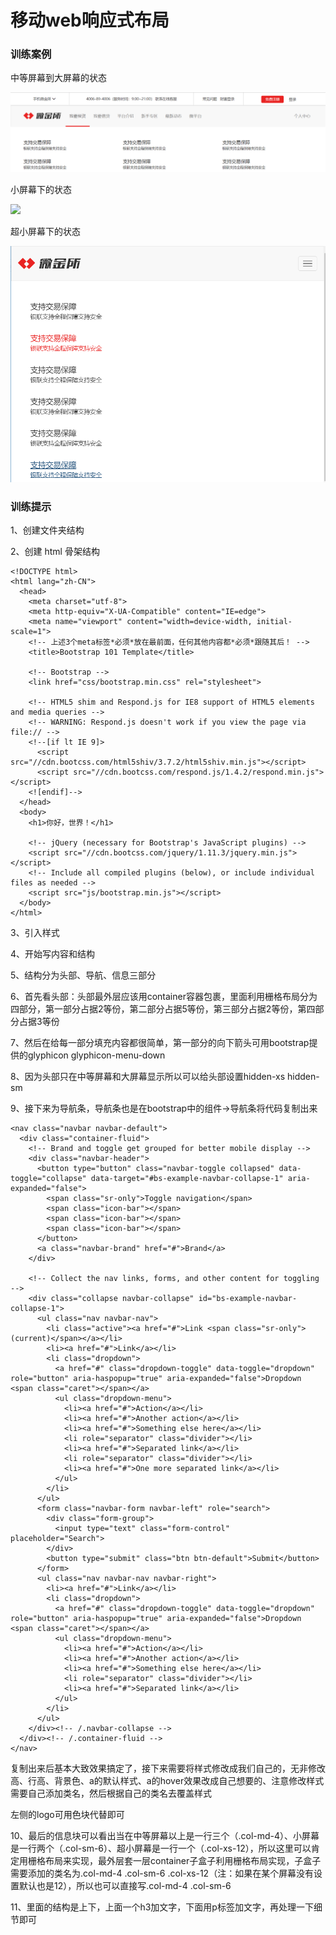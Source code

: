  
# 移动web响应式布局

### 训练案例

中等屏幕到大屏幕的状态

![](./img/1.jpg)

小屏幕下的状态

![](./img/2.jpg)

超小屏幕下的状态

![](./img/3.png)

### 训练提示

1、创建文件夹结构  

2、创建 html 骨架结构 

```
<!DOCTYPE html>
<html lang="zh-CN">
  <head>
    <meta charset="utf-8">
    <meta http-equiv="X-UA-Compatible" content="IE=edge">
    <meta name="viewport" content="width=device-width, initial-scale=1">
    <!-- 上述3个meta标签*必须*放在最前面，任何其他内容都*必须*跟随其后！ -->
    <title>Bootstrap 101 Template</title>

    <!-- Bootstrap -->
    <link href="css/bootstrap.min.css" rel="stylesheet">

    <!-- HTML5 shim and Respond.js for IE8 support of HTML5 elements and media queries -->
    <!-- WARNING: Respond.js doesn't work if you view the page via file:// -->
    <!--[if lt IE 9]>
      <script src="//cdn.bootcss.com/html5shiv/3.7.2/html5shiv.min.js"></script>
      <script src="//cdn.bootcss.com/respond.js/1.4.2/respond.min.js"></script>
    <![endif]-->
  </head>
  <body>
    <h1>你好，世界！</h1>

    <!-- jQuery (necessary for Bootstrap's JavaScript plugins) -->
    <script src="//cdn.bootcss.com/jquery/1.11.3/jquery.min.js"></script>
    <!-- Include all compiled plugins (below), or include individual files as needed -->
    <script src="js/bootstrap.min.js"></script>
  </body>
</html>
```

3、引入样式

4、开始写内容和结构

5、结构分为头部、导航、信息三部分

6、首先看头部：头部最外层应该用container容器包裹，里面利用栅格布局分为四部分，第一部分占据2等份，第二部分占据5等份，第三部分占据2等份，第四部分占据3等份

7、然后在给每一部分填充内容都很简单，第一部分的向下箭头可用bootstrap提供的glyphicon glyphicon-menu-down

8、因为头部只在中等屏幕和大屏幕显示所以可以给头部设置hidden-xs hidden-sm

9、接下来为导航条，导航条也是在bootstrap中的组件→导航条将代码复制出来

```
<nav class="navbar navbar-default">
  <div class="container-fluid">
    <!-- Brand and toggle get grouped for better mobile display -->
    <div class="navbar-header">
      <button type="button" class="navbar-toggle collapsed" data-toggle="collapse" data-target="#bs-example-navbar-collapse-1" aria-expanded="false">
        <span class="sr-only">Toggle navigation</span>
        <span class="icon-bar"></span>
        <span class="icon-bar"></span>
        <span class="icon-bar"></span>
      </button>
      <a class="navbar-brand" href="#">Brand</a>
    </div>

    <!-- Collect the nav links, forms, and other content for toggling -->
    <div class="collapse navbar-collapse" id="bs-example-navbar-collapse-1">
      <ul class="nav navbar-nav">
        <li class="active"><a href="#">Link <span class="sr-only">(current)</span></a></li>
        <li><a href="#">Link</a></li>
        <li class="dropdown">
          <a href="#" class="dropdown-toggle" data-toggle="dropdown" role="button" aria-haspopup="true" aria-expanded="false">Dropdown <span class="caret"></span></a>
          <ul class="dropdown-menu">
            <li><a href="#">Action</a></li>
            <li><a href="#">Another action</a></li>
            <li><a href="#">Something else here</a></li>
            <li role="separator" class="divider"></li>
            <li><a href="#">Separated link</a></li>
            <li role="separator" class="divider"></li>
            <li><a href="#">One more separated link</a></li>
          </ul>
        </li>
      </ul>
      <form class="navbar-form navbar-left" role="search">
        <div class="form-group">
          <input type="text" class="form-control" placeholder="Search">
        </div>
        <button type="submit" class="btn btn-default">Submit</button>
      </form>
      <ul class="nav navbar-nav navbar-right">
        <li><a href="#">Link</a></li>
        <li class="dropdown">
          <a href="#" class="dropdown-toggle" data-toggle="dropdown" role="button" aria-haspopup="true" aria-expanded="false">Dropdown <span class="caret"></span></a>
          <ul class="dropdown-menu">
            <li><a href="#">Action</a></li>
            <li><a href="#">Another action</a></li>
            <li><a href="#">Something else here</a></li>
            <li role="separator" class="divider"></li>
            <li><a href="#">Separated link</a></li>
          </ul>
        </li>
      </ul>
    </div><!-- /.navbar-collapse -->
  </div><!-- /.container-fluid -->
</nav>
```



复制出来后基本大致效果搞定了，接下来需要将样式修改成我们自己的，无非修改高、行高、背景色、a的默认样式、a的hover效果改成自己想要的、注意修改样式需要自己添加类名，然后根据自己的类名去覆盖样式

左侧的logo可用色块代替即可

10、最后的信息块可以看出当在中等屏幕以上是一行三个（.col-md-4）、小屏幕是一行两个（.col-sm-6）、超小屏幕是一行一个（.col-xs-12），所以这里可以肯定用栅格布局来实现，最外层套一层container子盒子利用栅格布局实现，子盒子需要添加的类名为.col-md-4 .col-sm-6 .col-xs-12（注：如果在某个屏幕没有设置默认也是12），所以也可以直接写.col-md-4 .col-sm-6 

11、里面的结构是上下，上面一个h3加文字，下面用p标签加文字，再处理一下细节即可